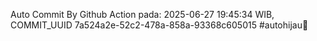 Auto Commit By Github Action pada: 2025-06-27 19:45:34 WIB, COMMIT_UUID 7a524a2e-52c2-478a-858a-93368c605015 #autohijau🗿
